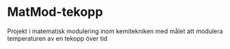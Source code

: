 # MatMod-tekopp
Projekt i matematisk modulering inom kemitekniken med målet att modulera temperaturen av en tekopp över tid
